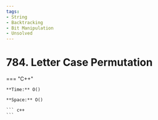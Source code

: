 ```yaml
---
tags:
- String
- Backtracking
- Bit Manipulation
- Unsolved
---
```



# 784. Letter Case Permutation

=== "C++"

    **Time:** O()

    **Space:** O()

    ``` c++
    ```